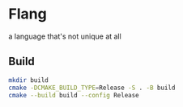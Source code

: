 # Flang
a language that's not unique at all


## Build
```bash
mkdir build
cmake -DCMAKE_BUILD_TYPE=Release -S . -B build
cmake --build build --config Release
```

